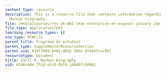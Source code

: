 ```yaml
---
content_type: resource
description: This is a resource file that contains information regarding Earll M.
  Murman biography.
file: /media/courses/res-16-001-lean-enterprise-en-espanol-january-iap-2012/614bc4de752de5c00bf4146d8fc98981_MITRES_16_001IAP12_Earll.pdf
file_type: application/pdf
learning_resource_types: []
ocw_type: OCWFile
parent_title: Programa de estudios
parent_type: SupplementalResourceSection
parent_uid: 934ff009-8481-d03d-305e-df4047cac9b7
resourcetype: Document
title: Earll M. Murman Biography
uid: 614bc4de-752d-e5c0-0bf4-146d8fc98981
---
```

